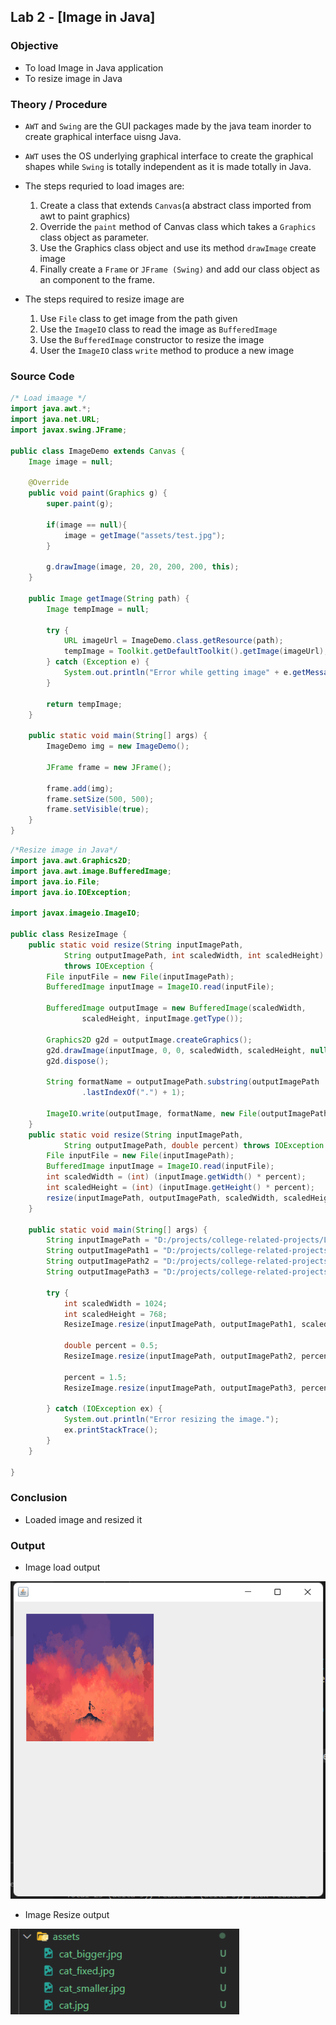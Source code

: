 ## Lab 2 - [Image in Java]

### Objective

- To load Image in Java application
- To resize image in Java

### Theory / Procedure

- `AWT` and `Swing` are the GUI packages made by the java team inorder to create graphical interface uisng Java.
- `AWT` uses the OS underlying graphical interface to create the graphical shapes while `Swing` is totally independent as it is made totally in Java.

- The steps requried to load images are:
    1. Create a class that extends `Canvas`(a abstract class imported from awt to paint graphics)
    2. Override the `paint` method of Canvas class which takes a `Graphics` class object as parameter.
    3. Use the Graphics class object and use its method `drawImage` create image
    4. Finally create a `Frame` or `JFrame (Swing)` and add our class object as an component to the frame.
- The steps required to resize image are
    1. Use `File` class to get image from the path given
    2. Use the `ImageIO` class to read the image as `BufferedImage`
    3. Use the `BufferedImage` constructor to resize the image
    4. User the `ImageIO` class `write` method to produce a new image

### Source Code

```java
/* Load imaage */
import java.awt.*;
import java.net.URL;
import javax.swing.JFrame;

public class ImageDemo extends Canvas {
    Image image = null;

    @Override
    public void paint(Graphics g) {
        super.paint(g);

        if(image == null){
            image = getImage("assets/test.jpg");
        }
        
        g.drawImage(image, 20, 20, 200, 200, this);
    }

    public Image getImage(String path) {
        Image tempImage = null;

        try {
            URL imageUrl = ImageDemo.class.getResource(path);
            tempImage = Toolkit.getDefaultToolkit().getImage(imageUrl);
        } catch (Exception e) {
            System.out.println("Error while getting image" + e.getMessage());
        }

        return tempImage;
    }

    public static void main(String[] args) {
        ImageDemo img = new ImageDemo();

        JFrame frame = new JFrame();

        frame.add(img);
        frame.setSize(500, 500);
        frame.setVisible(true);
    }
}
```

```java
/*Resize image in Java*/
import java.awt.Graphics2D;
import java.awt.image.BufferedImage;
import java.io.File;
import java.io.IOException;

import javax.imageio.ImageIO;

public class ResizeImage {
    public static void resize(String inputImagePath,
            String outputImagePath, int scaledWidth, int scaledHeight)
            throws IOException {
        File inputFile = new File(inputImagePath);
        BufferedImage inputImage = ImageIO.read(inputFile);
 
        BufferedImage outputImage = new BufferedImage(scaledWidth,
                scaledHeight, inputImage.getType());
 
        Graphics2D g2d = outputImage.createGraphics();
        g2d.drawImage(inputImage, 0, 0, scaledWidth, scaledHeight, null);
        g2d.dispose();
 
        String formatName = outputImagePath.substring(outputImagePath
                .lastIndexOf(".") + 1);
 
        ImageIO.write(outputImage, formatName, new File(outputImagePath));
    }
    public static void resize(String inputImagePath,
            String outputImagePath, double percent) throws IOException {
        File inputFile = new File(inputImagePath);
        BufferedImage inputImage = ImageIO.read(inputFile);
        int scaledWidth = (int) (inputImage.getWidth() * percent);
        int scaledHeight = (int) (inputImage.getHeight() * percent);
        resize(inputImagePath, outputImagePath, scaledWidth, scaledHeight);
    }

    public static void main(String[] args) {
        String inputImagePath = "D:/projects/college-related-projects/Labs-6th-semester/Multimedia/lab2/assets/cat.jpg";
        String outputImagePath1 = "D:/projects/college-related-projects/Labs-6th-semester/Multimedia/lab2/assets/cat_fixed.jpg";
        String outputImagePath2 = "D:/projects/college-related-projects/Labs-6th-semester/Multimedia/lab2/assets/cat_smaller.jpg";
        String outputImagePath3 = "D:/projects/college-related-projects/Labs-6th-semester/Multimedia/lab2/assets/cat_bigger.jpg";
 
        try {
            int scaledWidth = 1024;
            int scaledHeight = 768;
            ResizeImage.resize(inputImagePath, outputImagePath1, scaledWidth, scaledHeight);
 
            double percent = 0.5;
            ResizeImage.resize(inputImagePath, outputImagePath2, percent);
 
            percent = 1.5;
            ResizeImage.resize(inputImagePath, outputImagePath3, percent);
 
        } catch (IOException ex) {
            System.out.println("Error resizing the image.");
            ex.printStackTrace();
        }
    }
 
}
```

### Conclusion

- Loaded image and resized it

### Output

- Image load output

![Image load output](./output/image-load.png)

- Image Resize output

![Image resize output](./output/image-resize.png)